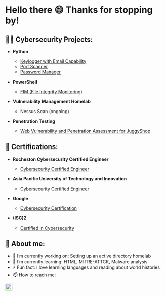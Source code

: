 <h1>Hello there 😄 Thanks for stopping by! </h1>

<h2>👨‍💻 Cybersecurity Projects:</h2>

- <b>Python</b>
  - [Keylogger with Email Capability](https://github.com/syaisalam/Keylogger_withemail)
  - [Port Scanner](https://github.com/syaisalam/Portscanner)
  - [Password Manager](https://github.com/syaisalam/Portscanner)
  
- <b>PowerShell</b>
  - [FIM (File Integrity Monitoring)](https://github.com/syaisalam/File-integrity-monitoring)

- <b>Vulnerability Management Homelab</b>
  - Nessus Scan (ongoing)

- <b>Penetration Testing</b>
  - [Web Vulnerability and Penetration Assessment for JuggyShop](https://github.com/syaisalam/Pentest-Juggyshop)
    
<h2>🥇 Certifications:</h2>

- <b>Rocheston Cybersecurity Certified Engineer</b>
  - [Cybersecurity Certified Engineer](https://www.credly.com/badges/2729fef9-ecbe-4c50-8e8a-03de5084c474/public_url)

- <b>Asia Pacific University of Technology and Innovation</b>
  - [Cybersecurity Certified Engineer](https://www.credly.com/badges/feefa6d3-030d-4c01-b1e6-11eed4e3f7c3/public_url)
    
- <b>Google</b>
  - [Cybersecurity Certification](https://www.credly.com/badges/feefa6d3-030d-4c01-b1e6-11eed4e3f7c3/public_url)
  
- <b>(ISC)2</b>
  - [Certified in Cybersecurity](https://www.credly.com/badges/b37fadb6-1bc8-410b-8760-84ecbf7bce8b/public_url)


<h2> 💬 About me:</h2>

- 🔭 I’m currently working on: Setting up an active directory homelab
- 🌱 I’m currently learning: HTML, MITRE-ATTCK, Malware analysis
- ⚡ Fun fact: I love learning languages and reading about world histories
- 📫 How to reach me:

[<img align="left" alt="JoshMadakor | LinkedIn" width="22px" src="https://cdn.jsdelivr.net/npm/simple-icons@v3/icons/linkedin.svg" />][linkedin]

[linkedin]: https://linkedin.com/in/syairah-salam

<!--
Here are some ideas to get you started:

- 🔭 I’m currently working on ...
- 🌱 I’m currently learning ...
- 👯 I’m looking to collaborate on ...
- 🤔 I’m looking for help with ...
- 💬 Ask me about ...
- 📫 How to reach me: ...
- 😄 Pronouns: ...
- ⚡ Fun fact: ...
-->
